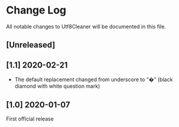 # Change Log
All notable changes to Utf8Cleaner will be documented in this file.

## [Unreleased]

## [1.1] 2020-02-21

- The default replacement changed from underscore to "�" (black diamond with white question mark)

## [1.0] 2020-01-07

First official release
